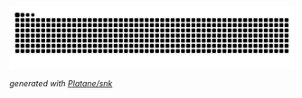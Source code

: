 <!--
**ozandogrultan/ozandogrultan** is a ✨ _special_ ✨ repository because its `README.md` (this file) appears on your GitHub profile.

Here are some ideas to get you started:

- 🔭 I’m currently working on ...
- 🌱 I’m currently learning ...
- 👯 I’m looking to collaborate on ...
- 🤔 I’m looking for help with ...
- 💬 Ask me about ...
- 📫 How to reach me: ...
- 😄 Pronouns: ...
- ⚡ Fun fact: ...
-->

![Snake animation](https://github.com/ozandogrultan/ozandogrultan/blob/readme/github-contribution-grid-snake.svg)

_generated with [Platane/snk](https://github.com/Platane/snk)_
